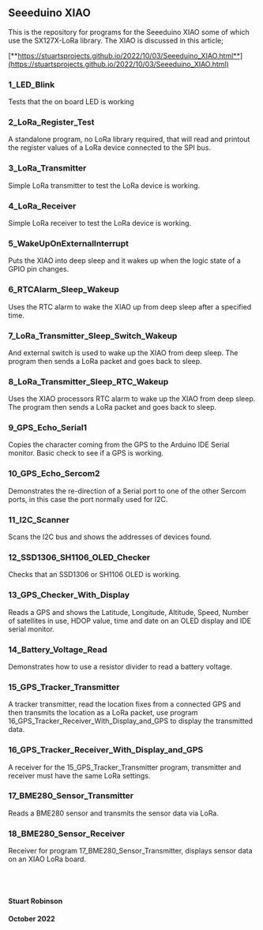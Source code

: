 ## Seeeduino XIAO

This is the repository for programs for the Seeeduino XIAO some of which use the SX127X-LoRa library. The XIAO is discussed in this article;


[**https://stuartsprojects.github.io/2022/10/03/Seeeduino_XIAO.html**](https://stuartsprojects.github.io/2022/10/03/Seeeduino_XIAO.html)


### 1\_LED\_Blink

Tests that the on board LED is working

### 2\_LoRa\_Register\_Test

A standalone program, no LoRa library required, that will read and printout the register values of a LoRa device connected to the SPI bus. 

### 3\_LoRa\_Transmitter

Simple LoRa transmitter to test the LoRa device is working. 

### 4\_LoRa\_Receiver

Simple LoRa receiver to test the LoRa device is working.

### 5\_WakeUpOnExternalInterrupt

Puts the XIAO into deep sleep and it wakes up when the logic state of a GPIO pin changes. 

### 6\_RTCAlarm\_Sleep\_Wakeup

Uses the RTC alarm to wake the XIAO up from deep sleep after a specified time. 

### 7\_LoRa\_Transmitter\_Sleep\_Switch\_Wakeup

And external switch is used to wake up the XIAO from deep sleep. The program then sends a LoRa packet and goes back to sleep.

### 8\_LoRa\_Transmitter\_Sleep\_RTC\_Wakeup

Uses the XIAO processors RTC alarm to wake up the XIAO from deep sleep. The program then sends a LoRa packet and goes back to sleep. 

### 9\_GPS\_Echo\_Serial1

Copies the character coming from the GPS to the Arduino IDE Serial monitor. Basic check to see if a GPS is working. 

### 10\_GPS\_Echo\_Sercom2

Demonstrates the re-direction of a Serial port to one of the other Sercom ports, in this case the port normally used for I2C.

### 11\_I2C\_Scanner

Scans the I2C bus and shows the addresses of devices found.

### 12\_SSD1306\_SH1106\_OLED\_Checker

Checks that an SSD1306 or SH1106 OLED is working. 

### 13\_GPS\_Checker\_With\_Display

Reads a GPS and shows the Latitude, Longitude, Altitude, Speed, Number
of satellites in use, HDOP value, time and date on an OLED display and IDE serial monitor.

### 14\_Battery\_Voltage\_Read

Demonstrates how to use a resistor divider to read a battery voltage. 

### 15\_GPS\_Tracker\_Transmitter

A tracker transmitter, read the location fixes from a connected GPS and then transmits the location as a LoRa packet, use program 16\_GPS\_Tracker\_Receiver\_With\_Display\_and\_GPS to display the transmitted data.

### 16\_GPS\_Tracker\_Receiver\_With\_Display\_and\_GPS

A receiver for the 15\_GPS\_Tracker\_Transmitter program, transmitter and receiver must have the same LoRa settings.

### 17\_BME280\_Sensor\_Transmitter

Reads a BME280 sensor and transmits the sensor data via LoRa.

### 18\_BME280\_Sensor\_Receiver

Receiver for program 17\_BME280\_Sensor\_Transmitter, displays sensor data on an XIAO LoRa board.


<br>
<br>

#### Stuart Robinson
#### October 2022
